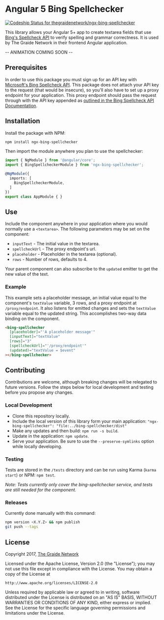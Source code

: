 # Angular 5 Bing Spellchecker

[ ![Codeship Status for thegraidenetwork/ngx-bing-spellchecker](https://app.codeship.com/projects/8c3e2310-a6c5-0135-9962-3a5d1d8055ee/status?branch=master)](https://app.codeship.com/projects/255625)

This library allows your Angular 5+ app to create textarea fields that use [Bing's Spellcheck API](https://azure.microsoft.com/en-us/services/cognitive-services/spell-check/) to verify spelling and grammar correctness. It is used by The Graide Network in their frontend Angular application.

-- ANIMATION COMING SOON --

## Prerequisites

In order to use this package you must sign up for an API key with [Microsoft's Bing Spellcheck API](https://azure.microsoft.com/en-us/services/cognitive-services/spell-check/). This package does not attach your API key to the request (that would be insecure), so you'll also have to set up a proxy endpoint for your application. This proxy endpoint should pass the request through with the API key appended as [outlined in the Bing Spellcheck API Documentation](https://docs.microsoft.com/en-us/rest/api/cognitiveservices/bing-spell-check-api-v7-reference).

## Installation

Install the package with NPM:

```bash
npm install ngx-bing-spellchecker
```

Then import the module anywhere you plan to use the spellchecker:

```typescript
import { NgModule } from '@angular/core';
import { BingSpellcheckerModule } from 'ngx-bing-spellchecker';

@NgModule({
  imports: [
    BingSpellcheckerModule,
  ]
})
export class AppModule { }
```

## Use

Include the component anywhere in your application where you would normally use a `<textarea>`. The following parameters may be set on the component:

- `inputText` - The initial value in the textarea.
- `spellcheckUrl` - The proxy endpoint's url.
- `placeholder` - Placeholder in the textarea (optional).
- `rows` - Number of rows, defaults to 4.

Your parent component can also subscribe to the `updated` emitter to get the new value of the text.

### Example

This example sets a placeholder message, an initial value equal to the component's `textValue` variable, 3 rows, and a proxy endpoint at `/proxy/endpoint`. It also listens for emitted changes and sets the `textValue` variable equal to the updated string. This accomplishes two-way data binding on the component.

```html
<bing-spellchecker
  [placeholder]="'A placeholder message'"
  [inputText]="textValue"
  [rows]="3"
  [spellcheckUrl]="'/proxy/endpoint'"
  (updated)="textValue = $event"
></bing-spellchecker>
```

## Contributing

Contributions are welcome, although breaking changes will be relegated to future versions. Follow the steps below for local development and testing before you propose any changes.

### Local Development

- Clone this repository locally.
- Include the local version of this library form your main application: `"ngx-bing-spellchecker": "file:../bing-spellchecker/dist"`
- Make any updates and then build: `npm run -s build`.
- Update in the application: `npm update`.
- Serve your application. Be sure to use the `--preserve-symlinks` option while locally developing.

### Testing

Tests are stored in the `/tests` directory and can be run using Karma (`karma start`) or NPM: `npm test`.

*Note: Tests currently only cover the bing-spellchecker service, and tests are still needed for the component.*

### Releases

Currently done manually with this command:

```bash
npm version <X.Y.Z> && npm publish
git push --tags
```

## License

Copyright 2017, [The Graide Network](https://www.thegraidenetwork.com/)

Licensed under the Apache License, Version 2.0 (the "License");
you may not use this file except in compliance with the License.
You may obtain a copy of the License at

    http://www.apache.org/licenses/LICENSE-2.0

Unless required by applicable law or agreed to in writing, software
distributed under the License is distributed on an "AS IS" BASIS,
WITHOUT WARRANTIES OR CONDITIONS OF ANY KIND, either express or implied.
See the License for the specific language governing permissions and
limitations under the License.
